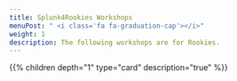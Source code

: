 ```yaml
---
title: Splunk4Rookies Workshops
menuPost: " <i class='fa fa-graduation-cap'></i>"
weight: 1 
description: The following workshops are for Rookies.
---
```


{{% children depth="1" type="card" description="true" %}}
